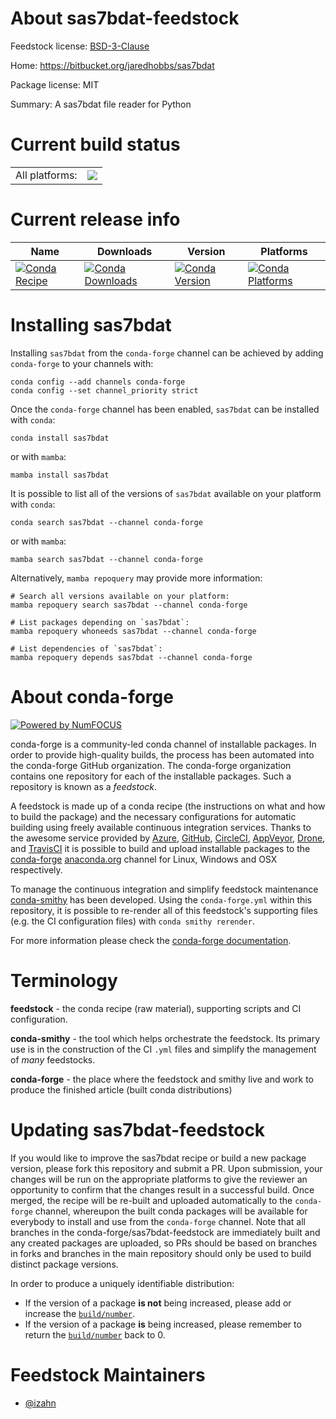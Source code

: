 About sas7bdat-feedstock
========================

Feedstock license: [BSD-3-Clause](https://github.com/conda-forge/sas7bdat-feedstock/blob/main/LICENSE.txt)

Home: https://bitbucket.org/jaredhobbs/sas7bdat

Package license: MIT

Summary: A sas7bdat file reader for Python

Current build status
====================


<table><tr><td>All platforms:</td>
    <td>
      <a href="https://dev.azure.com/conda-forge/feedstock-builds/_build/latest?definitionId=12432&branchName=main">
        <img src="https://dev.azure.com/conda-forge/feedstock-builds/_apis/build/status/sas7bdat-feedstock?branchName=main">
      </a>
    </td>
  </tr>
</table>

Current release info
====================

| Name | Downloads | Version | Platforms |
| --- | --- | --- | --- |
| [![Conda Recipe](https://img.shields.io/badge/recipe-sas7bdat-green.svg)](https://anaconda.org/conda-forge/sas7bdat) | [![Conda Downloads](https://img.shields.io/conda/dn/conda-forge/sas7bdat.svg)](https://anaconda.org/conda-forge/sas7bdat) | [![Conda Version](https://img.shields.io/conda/vn/conda-forge/sas7bdat.svg)](https://anaconda.org/conda-forge/sas7bdat) | [![Conda Platforms](https://img.shields.io/conda/pn/conda-forge/sas7bdat.svg)](https://anaconda.org/conda-forge/sas7bdat) |

Installing sas7bdat
===================

Installing `sas7bdat` from the `conda-forge` channel can be achieved by adding `conda-forge` to your channels with:

```
conda config --add channels conda-forge
conda config --set channel_priority strict
```

Once the `conda-forge` channel has been enabled, `sas7bdat` can be installed with `conda`:

```
conda install sas7bdat
```

or with `mamba`:

```
mamba install sas7bdat
```

It is possible to list all of the versions of `sas7bdat` available on your platform with `conda`:

```
conda search sas7bdat --channel conda-forge
```

or with `mamba`:

```
mamba search sas7bdat --channel conda-forge
```

Alternatively, `mamba repoquery` may provide more information:

```
# Search all versions available on your platform:
mamba repoquery search sas7bdat --channel conda-forge

# List packages depending on `sas7bdat`:
mamba repoquery whoneeds sas7bdat --channel conda-forge

# List dependencies of `sas7bdat`:
mamba repoquery depends sas7bdat --channel conda-forge
```


About conda-forge
=================

[![Powered by
NumFOCUS](https://img.shields.io/badge/powered%20by-NumFOCUS-orange.svg?style=flat&colorA=E1523D&colorB=007D8A)](https://numfocus.org)

conda-forge is a community-led conda channel of installable packages.
In order to provide high-quality builds, the process has been automated into the
conda-forge GitHub organization. The conda-forge organization contains one repository
for each of the installable packages. Such a repository is known as a *feedstock*.

A feedstock is made up of a conda recipe (the instructions on what and how to build
the package) and the necessary configurations for automatic building using freely
available continuous integration services. Thanks to the awesome service provided by
[Azure](https://azure.microsoft.com/en-us/services/devops/), [GitHub](https://github.com/),
[CircleCI](https://circleci.com/), [AppVeyor](https://www.appveyor.com/),
[Drone](https://cloud.drone.io/welcome), and [TravisCI](https://travis-ci.com/)
it is possible to build and upload installable packages to the
[conda-forge](https://anaconda.org/conda-forge) [anaconda.org](https://anaconda.org/)
channel for Linux, Windows and OSX respectively.

To manage the continuous integration and simplify feedstock maintenance
[conda-smithy](https://github.com/conda-forge/conda-smithy) has been developed.
Using the ``conda-forge.yml`` within this repository, it is possible to re-render all of
this feedstock's supporting files (e.g. the CI configuration files) with ``conda smithy rerender``.

For more information please check the [conda-forge documentation](https://conda-forge.org/docs/).

Terminology
===========

**feedstock** - the conda recipe (raw material), supporting scripts and CI configuration.

**conda-smithy** - the tool which helps orchestrate the feedstock.
                   Its primary use is in the construction of the CI ``.yml`` files
                   and simplify the management of *many* feedstocks.

**conda-forge** - the place where the feedstock and smithy live and work to
                  produce the finished article (built conda distributions)


Updating sas7bdat-feedstock
===========================

If you would like to improve the sas7bdat recipe or build a new
package version, please fork this repository and submit a PR. Upon submission,
your changes will be run on the appropriate platforms to give the reviewer an
opportunity to confirm that the changes result in a successful build. Once
merged, the recipe will be re-built and uploaded automatically to the
`conda-forge` channel, whereupon the built conda packages will be available for
everybody to install and use from the `conda-forge` channel.
Note that all branches in the conda-forge/sas7bdat-feedstock are
immediately built and any created packages are uploaded, so PRs should be based
on branches in forks and branches in the main repository should only be used to
build distinct package versions.

In order to produce a uniquely identifiable distribution:
 * If the version of a package **is not** being increased, please add or increase
   the [``build/number``](https://docs.conda.io/projects/conda-build/en/latest/resources/define-metadata.html#build-number-and-string).
 * If the version of a package **is** being increased, please remember to return
   the [``build/number``](https://docs.conda.io/projects/conda-build/en/latest/resources/define-metadata.html#build-number-and-string)
   back to 0.

Feedstock Maintainers
=====================

* [@izahn](https://github.com/izahn/)


